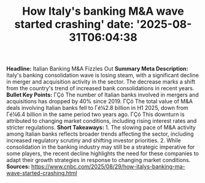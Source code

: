﻿---
title: "How Italy's banking M&A wave started crashing'
date: '2025-08-31T06:04:38"
category: "Markets"
summary: ""
slug: "how italys banking ma wave started crashing"
source_urls:
  - "https://www.cnbc.com/2025/08/29/how-italys-banking-ma-wave-started-crashing.html"
seo:
  title: "How Italy's banking M&A wave started crashing | Hash n Hedge'
  description: '"
  keywords: ["news", "markets", "brief"]
---
**Headline:** Italian Banking M&A Fizzles Out  **Summary Meta Description:** Italy's banking consolidation wave is losing steam, with a significant decline in merger and acquisition activity in the sector. The decrease marks a shift from the country's trend of increased bank consolidations in recent years.  **Bullet Key Points:**  ΓÇó The number of Italian banks involved in mergers and acquisitions has dropped by 40% since 2019. ΓÇó The total value of M&A deals involving Italian banks fell to Γé¼2.8 billion in H1 2025, down from Γé¼6.4 billion in the same period two years ago. ΓÇó This downturn is attributed to changing market conditions, including rising interest rates and stricter regulations.  **Short Takeaways:**  1. The slowing pace of M&A activity among Italian banks reflects broader trends affecting the sector, including increased regulatory scrutiny and shifting investor priorities. 2. While consolidation in the banking industry may still be a strategic imperative for some players, the recent decline highlights the need for these companies to adapt their growth strategies in response to changing market conditions.  **Sources:** https://www.cnbc.com/2025/08/29/how-italys-banking-ma-wave-started-crashing.html 
